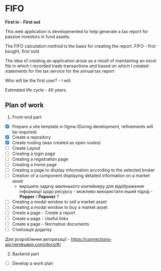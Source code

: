 # FIFO 
 **First in - First out**
 
This web application is developmented to help generate a tax report for passive investors in fund assets.

The FIFO calculation method is the basis for creating the report. FIFO - first bought, first sold

The idea of creating an application arose as a result of maintaining an excel file in which I recorded trade transactions and based on which I created statements for the tax service for the annual tax report

Who will be the first user? - I will.

Estimated life cycle - 40 years.

## Plan of work

1. Front-end part
- [x] Prepare a site template in figma (During development, refinements will be required)
- [x] Create a repository
- [x] Create routing (was created as open routes)
- [ ] Create Layout
- [ ] Creating a login page
- [ ] Creating a registration page
- [ ] Creating a home page
- [ ] Creating a page to display information according to the selected broker
- [ ] Creation of a component displaying detailed information on a market asset
    - вирішити задачу маленького контейнеру для відображення інформації щодо ресурсу - можливо використати інший підхід - **Popper** / **Popover** ?
- [ ] Сreating a modal window to sell a market asset
- [ ] Сreating a modal window to buy a market asset
- [ ] Create a page - Create a report
- [ ] Create a page - Useful links
- [ ] Create a page - Normative documents
- [ ] Стилізація додатку

Для розроблення авторизації - https://connections-api.herokuapp.com/docs/#/

2. Backend part
- [ ] Develop a work plan




